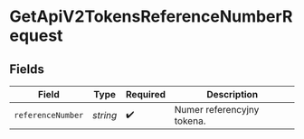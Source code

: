 # GetApiV2TokensReferenceNumberRequest


## Fields

| Field                      | Type                       | Required                   | Description                |
| -------------------------- | -------------------------- | -------------------------- | -------------------------- |
| `referenceNumber`          | *string*                   | :heavy_check_mark:         | Numer referencyjny tokena. |